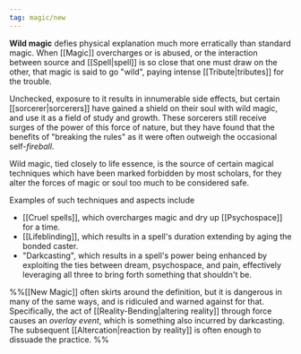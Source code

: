 ```yaml
---
tag: magic/new
---
```


**Wild magic** defies physical explanation much more erratically than standard magic. When [[Magic]] overcharges or is abused, or the interaction between source and [[Spell|spell]] is so close that one must draw on the other, that magic is said to go "wild", paying intense [[Tribute|tributes]] for the trouble.  

Unchecked, exposure to it results in innumerable side effects, but certain [[sorcerer|sorcerers]] have gained a shield on their soul with wild magic, and use it as a field of study and growth. These sorcerers still receive surges of the power of this force of nature, but they have found that the benefits of "breaking the rules" as it were often outweigh the occasional self-*fireball*.

Wild magic, tied closely to life essence, is the source of certain magical techniques which have been marked forbidden by most scholars, for they alter the forces of magic or soul too much to be considered safe.

Examples of such techniques and aspects include
-   [[Cruel spells]], which overcharges magic and dry up [[Psychospace]] for a time.
-   [[Lifeblinding]], which results in a spell's duration extending by aging the bonded caster.
-   "Darkcasting", which results in a spell's power being enhanced by exploiting the ties between dream, psychospace, and pain, effectively leveraging all three to bring forth something that shouldn't be.

%%[[New Magic]] often skirts around the definition, but it is dangerous in many of the same ways, and is ridiculed and warned against for that. Specifically, the act of [[Reality-Bending|altering reality]] through force causes an *overlay event*, which is something also incurred by darkcasting. The subsequent [[Altercation|reaction by reality]] is often enough to dissuade the practice. %%